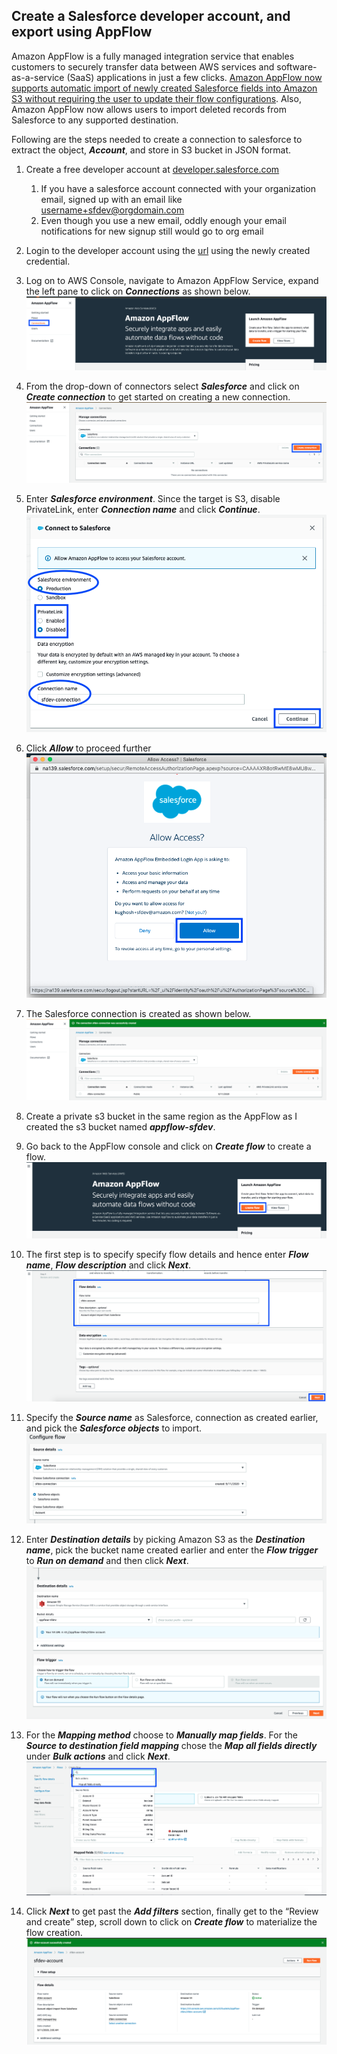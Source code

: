 ## Create a Salesforce developer account, and export using AppFlow

Amazon AppFlow is a fully managed integration service that enables customers to securely transfer data between AWS services and software-as-a-service (SaaS) applications in just a few clicks. [Amazon AppFlow now supports automatic import of newly created Salesforce fields into Amazon S3 without requiring the user to update their flow configurations](https://aws.amazon.com/about-aws/whats-new/2020/07/amazon-appflow-supports-new-salesforce-integrations/). Also, Amazon AppFlow now allows users to import deleted records from Salesforce to any supported destination.

Following are the steps needed to create a connection to salesforce to extract the object, _**Account**_, and store in S3 bucket in JSON format.

1. Create a free developer account at [developer.salesforce.com](https://developer.salesforce.com)
    
    1. If you have a salesforce account connected with your organization email, signed up with an email like username+sfdev@orgdomain.com
    2. Even though you use a new email, oddly enough your email notifications for new signup still would go to org email

2. Login to the developer account using the [url](https://login.salesforce.com) using the newly created credential.
3. Log on to AWS Console, navigate to Amazon AppFlow Service, expand the left pane to click on _**Connections**_ as shown below.
![Appflow_connection](images/AppFlow_Connection.png)

4. From the drop-down of connectors select _**Salesforce**_ and click on _**Create connection**_ to get started on creating a new connection.
![Create SF connections](images/AppFlow_Create_SF_Cconnection.png)

5. Enter _**Salesforce environment**_. Since the target is S3, disable PrivateLink, enter _**Connection name**_ and click _**Continue**_.
![Appflow_SF_Conn_Details](images/AppFlow_SF_Conn_Details.png)

6. Click _**Allow**_ to proceed further
![AppFlow_SF_Allow](images/AppFlow_SF_Allow.png)

7. The Salesforce connection is created as shown below.
![AppFlow_SF_Conn_Created](images/AppFlow_SF_Conn_Created.png)

8. Create a private s3 bucket in the same region as the AppFlow as I created the s3 bucket named _**appflow-sfdev**_.

9. Go back to the AppFlow console and click on _**Create flow**_ to create a flow.
![AppFlow_click_CF](images/AppFlow_click_CF.png)

10. The first step is to specify specify flow details and hence enter _**Flow name**_, _**Flow description**_ and click _**Next**_.
![AppFlow_Specify_Flow_Details](images/AppFlow_Specify_Flow_Details.png)

11. Specify the _**Source name**_ as Salesforce, connection as created earlier, and pick the _**Salesforce objects**_ to import.
![AppFlow_Source_Details](images/AppFlow_Source_Details.png)

12. Enter _**Destination details**_ by picking Amazon S3 as the _**Destination name**_, pick the bucket name created earlier and enter the _**Flow trigger**_ to _**Run on demand**_ and then click _**Next**_.
![AppFlow_Dest_Flow_Trigger](images/AppFlow_Dest_Flow_Trigger.png)

13. For the _**Mapping method**_ choose to _**Manually map fields**_. For the _**Source to destination field mapping**_ chose the _**Map all fields directly**_ under _**Bulk actions**_ and click _**Next**_.
![AppFlow_Mapping](images/AppFlow_Mapping.png)

14. Click _**Next**_ to get past the _**Add filters**_ section, finally get to the “Review and create” step, scroll down to click on _**Create flow**_ to materialize the flow creation.
![AppFlow_flow_create](images/AppFlow_flow_create.png)

